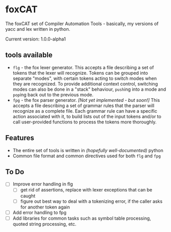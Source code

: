 # foxCAT
The foxCAT set of Compiler Automation Tools - basically, my versions of yacc and lex written in python.

Current version:  1.0.0-alpha1

## tools available
* `flg` - the fox lexer generator.  This accepts a file describing a set of tokens that the lexer will recognize.  Tokens can be grouped into separate "modes", with certain tokens acting to switch modes when they are recognized.  To provide additional context control, switching modes can also be done in a "stack" behaviour, `push`ing into a mode and `pop`ing back out to the previous mode.
* `fpg` - the fox parser generator.  *[Not yet implemented - but soon!]*  This accepts a file describing a set of grammar rules that the parser will recognize as a complete file.  Each grammar rule can have a specific action associated with it, to build lists out of the input tokens and/or to call user-provided functions to process the tokens more thoroughly.

## Features
* The entire set of tools is written in _(hopefully well-documented)_ python
* Common file format and common directives used for both `flg` and `fpg`

## To Do
* [ ] Improve error handling in flg
  * [ ] get rid of assertions, replace with lexer exceptions that can be caught
  * [ ] figure out best way to deal with a tokenizing error, if the caller asks for another token again
* [ ] Add error handling to fpg
* [ ] Add libraries for common tasks such as symbol table processing, quoted string processing, etc.
